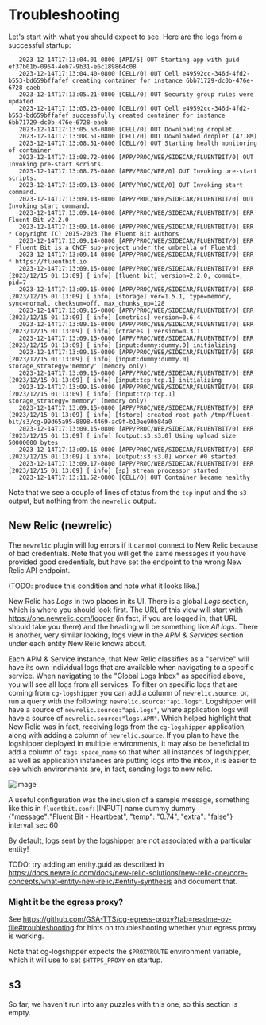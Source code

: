 # Troubleshooting

Let's start with what you should expect to see. Here are the logs from a successful startup:

```
   2023-12-14T17:13:04.01-0800 [API/5] OUT Starting app with guid ef37b01b-0954-4eb7-9b31-e6c189864c08
   2023-12-14T17:13:04.40-0800 [CELL/0] OUT Cell e49592cc-346d-4fd2-b553-bd659bffafef creating container for instance 6bb71729-dc0b-476e-6728-eaeb
   2023-12-14T17:13:05.21-0800 [CELL/0] OUT Security group rules were updated
   2023-12-14T17:13:05.23-0800 [CELL/0] OUT Cell e49592cc-346d-4fd2-b553-bd659bffafef successfully created container for instance 6bb71729-dc0b-476e-6728-eaeb
   2023-12-14T17:13:05.53-0800 [CELL/0] OUT Downloading droplet...
   2023-12-14T17:13:08.51-0800 [CELL/0] OUT Downloaded droplet (47.8M)
   2023-12-14T17:13:08.51-0800 [CELL/0] OUT Starting health monitoring of container
   2023-12-14T17:13:08.72-0800 [APP/PROC/WEB/SIDECAR/FLUENTBIT/0] OUT Invoking pre-start scripts.
   2023-12-14T17:13:08.73-0800 [APP/PROC/WEB/0] OUT Invoking pre-start scripts.
   2023-12-14T17:13:09.13-0800 [APP/PROC/WEB/0] OUT Invoking start command.
   2023-12-14T17:13:09.13-0800 [APP/PROC/WEB/SIDECAR/FLUENTBIT/0] OUT Invoking start command.
   2023-12-14T17:13:09.14-0800 [APP/PROC/WEB/SIDECAR/FLUENTBIT/0] ERR Fluent Bit v2.2.0
   2023-12-14T17:13:09.14-0800 [APP/PROC/WEB/SIDECAR/FLUENTBIT/0] ERR * Copyright (C) 2015-2023 The Fluent Bit Authors
   2023-12-14T17:13:09.14-0800 [APP/PROC/WEB/SIDECAR/FLUENTBIT/0] ERR * Fluent Bit is a CNCF sub-project under the umbrella of Fluentd
   2023-12-14T17:13:09.14-0800 [APP/PROC/WEB/SIDECAR/FLUENTBIT/0] ERR * https://fluentbit.io
   2023-12-14T17:13:09.15-0800 [APP/PROC/WEB/SIDECAR/FLUENTBIT/0] ERR [2023/12/15 01:13:09] [ info] [fluent bit] version=2.2.0, commit=, pid=7
   2023-12-14T17:13:09.15-0800 [APP/PROC/WEB/SIDECAR/FLUENTBIT/0] ERR [2023/12/15 01:13:09] [ info] [storage] ver=1.5.1, type=memory, sync=normal, checksum=off, max_chunks_up=128
   2023-12-14T17:13:09.15-0800 [APP/PROC/WEB/SIDECAR/FLUENTBIT/0] ERR [2023/12/15 01:13:09] [ info] [cmetrics] version=0.6.4
   2023-12-14T17:13:09.15-0800 [APP/PROC/WEB/SIDECAR/FLUENTBIT/0] ERR [2023/12/15 01:13:09] [ info] [ctraces ] version=0.3.1
   2023-12-14T17:13:09.15-0800 [APP/PROC/WEB/SIDECAR/FLUENTBIT/0] ERR [2023/12/15 01:13:09] [ info] [input:dummy:dummy.0] initializing
   2023-12-14T17:13:09.15-0800 [APP/PROC/WEB/SIDECAR/FLUENTBIT/0] ERR [2023/12/15 01:13:09] [ info] [input:dummy:dummy.0] storage_strategy='memory' (memory only)
   2023-12-14T17:13:09.15-0800 [APP/PROC/WEB/SIDECAR/FLUENTBIT/0] ERR [2023/12/15 01:13:09] [ info] [input:tcp:tcp.1] initializing
   2023-12-14T17:13:09.15-0800 [APP/PROC/WEB/SIDECAR/FLUENTBIT/0] ERR [2023/12/15 01:13:09] [ info] [input:tcp:tcp.1] storage_strategy='memory' (memory only)
   2023-12-14T17:13:09.15-0800 [APP/PROC/WEB/SIDECAR/FLUENTBIT/0] ERR [2023/12/15 01:13:09] [ info] [fstore] created root path /tmp/fluent-bit/s3/cg-99d65a95-8898-4469-ac9f-b10ee90b84a0
   2023-12-14T17:13:09.15-0800 [APP/PROC/WEB/SIDECAR/FLUENTBIT/0] ERR [2023/12/15 01:13:09] [ info] [output:s3:s3.0] Using upload size 50000000 bytes
   2023-12-14T17:13:09.16-0800 [APP/PROC/WEB/SIDECAR/FLUENTBIT/0] ERR [2023/12/15 01:13:09] [ info] [output:s3:s3.0] worker #0 started
   2023-12-14T17:13:09.17-0800 [APP/PROC/WEB/SIDECAR/FLUENTBIT/0] ERR [2023/12/15 01:13:09] [ info] [sp] stream processor started
   2023-12-14T17:13:11.52-0800 [CELL/0] OUT Container became healthy
```

Note that we see a couple of lines of status from the `tcp` input and the `s3` output, but nothing from the `newrelic` output. 

## New Relic (newrelic) 

The `newrelic` plugin will log errors if it cannot connect to New Relic because of bad credentials. Note that you will get the same messages if you have provided good credentials, but have set the endpoint to the wrong New Relic API endpoint. 

(TODO: produce this condition and note what it looks like.)

New Relic has *Logs* in two places in its UI. There is a global *Logs* section, which is where you should look first. The URL of this view will start with https://one.newrelic.com/logger (in fact, if you are logged in, that URL should take you there) and the heading will be something like _All logs_. There is another, very similar looking, logs view in the *APM & Services* section under each entity New Relic knows about.

Each APM & Service instance, that New Relic classifies as a "service" will have its own individual logs that are available when navigating to a specific service. When navigating to the "Global Logs Inbox" as specified above, you will see all logs from all services. To filter on specific logs that are coming from `cg-logshipper` you can add a column of `newrelic.source`, or, run a query with the following: `newrelic.source:"api.logs"`. Logshipper will have a source of `newrelic.source:"api.logs"`, where application logs will have a source of `newrelic.source:"logs.APM"`.
Which helped highlight that New Relic was in fact, receiving logs from the `cg-logshipper` application, along with adding a column of `newrelic.source`. If you plan to have the logshipper deployed in multiple environments, it may also be beneficial to add a column of `tags.space_name` so that when all instances of logshipper, as well as application instances are putting logs into the inbox, it is easier to see which environments are, in fact, sending logs to new relic.

![image](https://github.com/GSA-TTS/cg-logshipper/assets/130377221/a832b1f9-02df-41c2-a0c4-8f3f9558f67e)

A useful configuration was the inclusion of a sample message, something like this in `fluentbit.conf`:
[INPUT]
    name      dummy
    dummy     {"message":"Fluent Bit - Heartbeat", "temp": "0.74", "extra": "false"}
    interval_sec 60


By default, logs sent by the logshipper are not associated with a particular entity! 

TODO: try adding an entity.guid as described in https://docs.newrelic.com/docs/new-relic-solutions/new-relic-one/core-concepts/what-entity-new-relic/#entity-synthesis and document that. 

### Might it be the egress proxy?

See https://github.com/GSA-TTS/cg-egress-proxy?tab=readme-ov-file#troubleshooting for hints on troubleshooting whether your egress proxy is working.

Note that cg-logshipper expects the `$PROXYROUTE` environment variable, which it will use to set `$HTTPS_PROXY` on startup.

## s3

So far, we haven't run into any puzzles with this one, so this section is empty. 